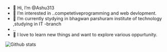 - 👋 Hi, I’m @Ashu313   
- 👀 I’m interested in ..competetiveprogramming and web devlopment.
- 🌱 I’m currently stydying  in bhagwan parshuram institute of technology ,studying in IT -branch
- ..
- 💞️ I love to learn new things and want to explore various oppurtunity.


<!---
Ashu313/Ashu313 is a ✨ special ✨ repository because its `README.md` (this file) appears on your GitHub profile.
You can click the Preview link to take a look at your changes.
--->
![Github stats](https://github-readme-stats.vercel.app/api?username=Ashu313)


    
